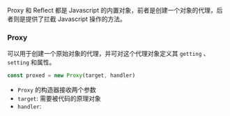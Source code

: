 Proxy 和 Reflect 都是 Javascript 的内置对象，前者是创建一个对象的代理，后者则是提供了拦截 Javascript 操作的方法。

### Proxy

可以用于创建一个原始对象的代理，并可对这个代理对象定义其 `getting` 、 `setting` 和属性。

```javascript
const proxed = new Proxy(target, handler)
```

- `Proxy` 的构造器接收两个参数
- `target`: 需要被代码的原理对象
- `handler`: 